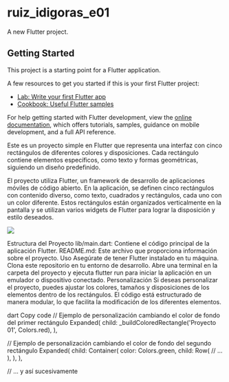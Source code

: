 # ruiz_idigoras_e01

A new Flutter project.

## Getting Started

This project is a starting point for a Flutter application.

A few resources to get you started if this is your first Flutter project:

- [Lab: Write your first Flutter app](https://docs.flutter.dev/get-started/codelab)
- [Cookbook: Useful Flutter samples](https://docs.flutter.dev/cookbook)

For help getting started with Flutter development, view the
[online documentation](https://docs.flutter.dev/), which offers tutorials,
samples, guidance on mobile development, and a full API reference.


Este es un proyecto simple en Flutter que representa una interfaz con cinco rectángulos de diferentes colores y disposiciones. Cada rectángulo contiene elementos específicos, como texto y formas geométricas, siguiendo un diseño predefinido.

El proyecto utiliza Flutter, un framework de desarrollo de aplicaciones móviles de código abierto. En la aplicación, se definen cinco rectángulos con contenido diverso, como texto, cuadrados y rectángulos, cada uno con un color diferente. Estos rectángulos están organizados verticalmente en la pantalla y se utilizan varios widgets de Flutter para lograr la disposición y estilo deseados.

![](../ruiz_idigoras_e01/img/foto1.png)

Estructura del Proyecto
lib/main.dart: Contiene el código principal de la aplicación Flutter.
README.md: Este archivo que proporciona información sobre el proyecto.
Uso
Asegúrate de tener Flutter instalado en tu máquina.
Clona este repositorio en tu entorno de desarrollo.
Abre una terminal en la carpeta del proyecto y ejecuta flutter run para iniciar la aplicación en un emulador o dispositivo conectado.
Personalización
Si deseas personalizar el proyecto, puedes ajustar los colores, tamaños y disposiciones de los elementos dentro de los rectángulos. El código está estructurado de manera modular, lo que facilita la modificación de los diferentes elementos.

dart
Copy code
// Ejemplo de personalización cambiando el color de fondo del primer rectángulo
Expanded(
  child: _buildColoredRectangle('Proyecto 01', Colors.red),
),

// Ejemplo de personalización cambiando el color de fondo del segundo rectángulo
Expanded(
  child: Container(
    color: Colors.green,
    child: Row(
      // ...
    ),
  ),
),

// ... y así sucesivamente
